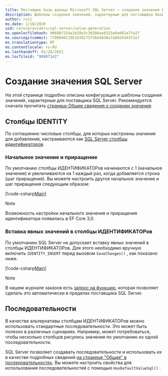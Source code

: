 ```yaml
---
title: Поставщик базы данных Microsoft SQL Server — создание значения EF Core
description: Шаблоны создания значений, характерные для поставщика базы данных SQL Server Entity Framework Core
author: roji
ms.date: 1/10/2020
uid: core/providers/sql-server/value-generation
ms.openlocfilehash: 90608f254a3d20e3c36586ae8325e0a982a7fa27
ms.sourcegitcommit: 7700840119b1639275f3b64836e7abb59103f2e7
ms.translationtype: MT
ms.contentlocale: ru-RU
ms.lasthandoff: 01/28/2021
ms.locfileid: "98987142"
---
```

# <a name="sql-server-value-generation"></a>Создание значения SQL Server

На этой странице подробно описана конфигурация и шаблоны создания значений, характерные для поставщика SQL Server. Рекомендуется сначала прочитать [страницу Общие сведения о создании значения](xref:core/modeling/generated-properties).

## <a name="identity-columns"></a>Столбцы IDENTITY

По соглашению числовые столбцы, для которых настроены значения для добавления, настраиваются как [SQL Server столбцы идентификаторов](https://docs.microsoft.com/sql/t-sql/statements/create-table-transact-sql-identity-property).

### <a name="seed-and-increment"></a>Начальное значение и приращение

По умолчанию столбцы ИДЕНТИФИКАТОРов начинаются с 1 (начальное значение) и увеличиваются на 1 каждый раз, когда добавляется строка (шаг приращения). Вы можете настроить другое начальное значение и шаг приращения следующим образом:

[!code-csharp[Main](../../../../samples/core/SqlServer/ValueGeneration/IdentityOptionsContext.cs?name=IdentityOptions&highlight=5)]

> [!NOTE]
> Возможность настройки начального значения и приращения идентификатора появилась в EF Core 3,0.

### <a name="inserting-explicit-values-into-identity-columns"></a>Вставка явных значений в столбцы ИДЕНТИФИКАТОРов

По умолчанию SQL Server не допускает вставку явных значений в столбцы ИДЕНТИФИКАТОРов. Для этого необходимо вручную включить `IDENTITY_INSERT` перед вызовом `SaveChanges()` , как показано ниже.

[!code-csharp[Main](../../../../samples/core/SqlServer/ValueGeneration/ExplicitIdentityValues.cs?name=ExplicitIdentityValues)]

> [!NOTE]
> В нашем журнале заказов есть [запрос на функцию](https://github.com/aspnet/EntityFramework/issues/703), которая позволяет сделать это автоматически в пределах поставщика SQL Server.

## <a name="sequences"></a>Последовательности

В качестве альтернативы столбцам ИДЕНТИФИКАТОРов можно использовать стандартные последовательности. Это может быть полезно в различных сценариях. Например, может потребоваться, чтобы несколько столбцов рисулись значения по умолчанию из одной последовательности.

SQL Server позволяет создавать последовательности и использовать их в качестве подробных сведений [на странице "Общие" в последовательностях](xref:core/modeling/sequences). Вы можете настроить свойства для использования последовательностей с помощью `HasDefaultValueSql()` .
